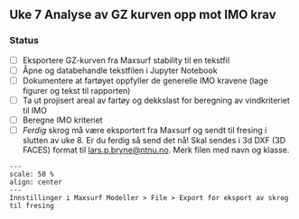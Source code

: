 
## Uke 7 Analyse av GZ kurven opp mot IMO krav 


### Status

- [ ] Eksportere GZ-kurven fra Maxsurf stability til en tekstfil
- [ ] Åpne og databehandle tekstfilen i Jupyter Notebook 
- [ ] Dokumentere at fartøyet oppfyller de generelle IMO kravene (lage figurer og tekst til rapporten)
- [ ] Ta ut projisert areal av fartøy og dekkslast for beregning av vindkriteriet til IMO 
- [ ] Beregne IMO kriteriet 
- [ ] *Ferdig* skrog må være eksportert fra Maxsurf og sendt til fresing i slutten av uke 8. Er du ferdig så send det nå! Skal sendes i 3d DXF (3D FACES) format til lars.p.bryne@ntnu.no. Merk filen med navn og klasse. 

```{figure} https://cdn.jsdelivr.net/gh/skipsing/skipsdesign2/prosjekt/images/eksportere-skrog-maxsurf-fresing.PNG
---
scale: 50 %
align: center
--- 
Innstillinger i Maxsurf Modeller > File > Export for eksport av skrog til fresing 
```





